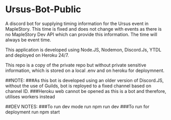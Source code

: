 # Ursus-Bot-Public

A discord bot for supplying timing information for the Ursus event in MapleStory. This time is fixed and does not change with events as there is no MapleStory Dev API which can provide this information. 
The time will always be event time. 

This application is developed using Node.JS, Nodemon, Discord.Js, YTDL and deployed on Heroku 24/7.

This repo is a copy of the private repo but without private sensitive information, which is stored on a local .env and on heroku for deploymnent.

##NOTE: 
###As this bot is developed using an older version of Discord.JS, without the use of Guilds, bot is reployed to a fixed channel based on channel ID.
###Heroku web cannot be opened as this is a bot and therefore, utilises workers instead

##DEV NOTES:
###To run dev mode run npm run dev
###To run for deployment run npm start
